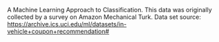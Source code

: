 A Machine Learning Approach to Classification. 
This data was originally collected by a survey on Amazon Mechanical Turk. 
Data set source: https://archive.ics.uci.edu/ml/datasets/in-vehicle+coupon+recommendation#
